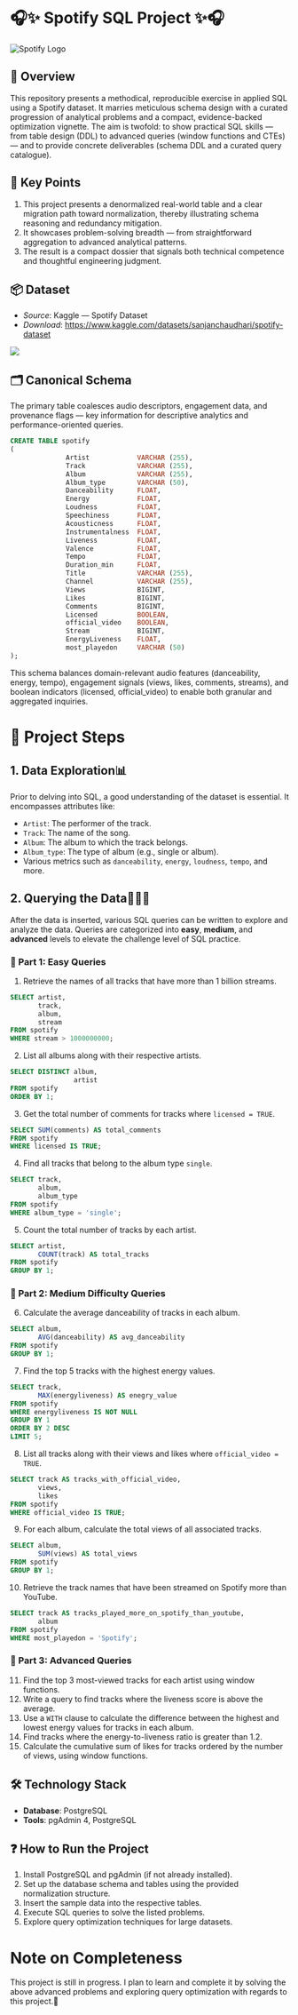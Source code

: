 # 🎧✨ Spotify SQL Project ✨🎧 



![Spotify Logo](https://github.com/mayank1ahuja/sql_spotify_project/blob/d888ad3d49086d19e5f9ee3df3157de415d4e38b/spotify_logo.jpg)

## 📄 Overview
This repository presents a methodical, reproducible exercise in applied SQL using a Spotify dataset. It marries meticulous schema design with a curated progression of analytical problems and a compact, evidence-backed optimization vignette. The aim is twofold: to show practical SQL skills — from table design (DDL) to advanced queries (window functions and CTEs) — and to provide concrete deliverables (schema DDL and a curated query catalogue).


## 📌 Key Points
1. This project presents a denormalized real-world table and a clear migration path toward normalization, thereby illustrating schema reasoning and redundancy mitigation.
2. It showcases problem-solving breadth — from straightforward aggregation to advanced analytical patterns.
3. The result is a compact dossier that signals both technical competence and thoughtful engineering judgment.


## 📦 Dataset
- *Source*: Kaggle — Spotify Dataset
- *Download*: https://www.kaggle.com/datasets/sanjanchaudhari/spotify-dataset

![](https://github.com/mayank1ahuja/sql_spotify_project/blob/8efd3810a0fd61ade3e2e8be652a3b06d14fdadd/kaggle%20dataset.png)


## 🗂️ Canonical Schema
The primary table coalesces audio descriptors, engagement data, and provenance flags — key information for descriptive analytics and performance-oriented queries.

```sql
CREATE TABLE spotify 
(
			  Artist 			VARCHAR (255),	
			  Track 			VARCHAR (255),	
			  Album 			VARCHAR (255),	
			  Album_type 		VARCHAR (50),	
			  Danceability 		FLOAT,	
			  Energy 			FLOAT,	
			  Loudness 			FLOAT,	
			  Speechiness 		FLOAT,	
			  Acousticness 		FLOAT,	
			  Instrumentalness 	FLOAT,	
			  Liveness 			FLOAT,
			  Valence 			FLOAT,
			  Tempo 			FLOAT,
			  Duration_min 		FLOAT,
			  Title 			VARCHAR (255),
			  Channel 			VARCHAR (255),
			  Views 			BIGINT,
			  Likes 			BIGINT,
			  Comments 			BIGINT,
			  Licensed 			BOOLEAN,
			  official_video 	BOOLEAN,
			  Stream 			BIGINT,
			  EnergyLiveness 	FLOAT,
			  most_playedon 	VARCHAR (50)
);
```

This schema balances domain-relevant audio features (danceability, energy, tempo), engagement signals (views, likes, comments, streams), and boolean indicators (licensed, official_video) to enable both granular and aggregated inquiries.



# 🧩 Project Steps

## 1. Data Exploration📊
Prior to delving into SQL, a good understanding of the dataset is essential. It encompasses attributes like:  
- `Artist`: The performer of the track.
- `Track`: The name of the song.
- `Album`: The album to which the track belongs.
- `Album_type`: The type of album (e.g., single or album).
- Various metrics such as `danceability`, `energy`, `loudness`, `tempo`, and more.
  

## 2. Querying the Data🧑🏻‍💻
After the data is inserted, various SQL queries can be written to explore and analyze the data. Queries are categorized into **easy**, **medium**, and **advanced** levels to elevate the challenge level of SQL practice.


### 📑 Part 1: Easy Queries
1. Retrieve the names of all tracks that have more than 1 billion streams.
```sql
SELECT artist,
	   track, 
	   album,
	   stream
FROM spotify
WHERE stream > 1000000000;
```

2. List all albums along with their respective artists.
```sql
SELECT DISTINCT album,
	   			artist
FROM spotify
ORDER BY 1;
```

3. Get the total number of comments for tracks where `licensed = TRUE`.
```sql
SELECT SUM(comments) AS total_comments
FROM spotify
WHERE licensed IS TRUE;
```

4. Find all tracks that belong to the album type `single`.
```sql
SELECT track,
	   album,
	   album_type
FROM spotify
WHERE album_type = 'single';
```

5. Count the total number of tracks by each artist.
```sql
SELECT artist,
	   COUNT(track) AS total_tracks
FROM spotify
GROUP BY 1;
```


### 📑 Part 2: Medium Difficulty Queries
6. Calculate the average danceability of tracks in each album.
```sql
SELECT album, 
	   AVG(danceability) AS avg_danceability
FROM spotify
GROUP BY 1;
```

7. Find the top 5 tracks with the highest energy values.
```sql
SELECT track,
	   MAX(energyliveness) AS enegry_value
FROM spotify
WHERE energyliveness IS NOT NULL
GROUP BY 1
ORDER BY 2 DESC
LIMIT 5;
```

8. List all tracks along with their views and likes where `official_video = TRUE`.
```sql
SELECT track AS tracks_with_official_video,
	   views,
	   likes
FROM spotify
WHERE official_video IS TRUE;
```

9. For each album, calculate the total views of all associated tracks.
```sql
SELECT album,
	   SUM(views) AS total_views
FROM spotify
GROUP BY 1;
```

10. Retrieve the track names that have been streamed on Spotify more than YouTube.
```sql
SELECT track AS tracks_played_more_on_spotify_than_youtube,
	   album
FROM spotify
WHERE most_playedon = 'Spotify'; 
```


### 📑 Part 3: Advanced Queries
11. Find the top 3 most-viewed tracks for each artist using window functions.
12. Write a query to find tracks where the liveness score is above the average.
13. Use a `WITH` clause to calculate the difference between the highest and lowest energy values for tracks in each album.
15. Find tracks where the energy-to-liveness ratio is greater than 1.2.
16. Calculate the cumulative sum of likes for tracks ordered by the number of views, using window functions.


## 🛠️ Technology Stack
- **Database**: PostgreSQL
- **Tools**: pgAdmin 4, PostgreSQL


## ❓ How to Run the Project
1. Install PostgreSQL and pgAdmin (if not already installed).
2. Set up the database schema and tables using the provided normalization structure.
3. Insert the sample data into the respective tables.
4. Execute SQL queries to solve the listed problems.
5. Explore query optimization techniques for large datasets.


# Note on Completeness
This project is still in progress. I plan to learn and complete it by solving the above advanced problems and exploring query optimization with regards to this project.🚧
